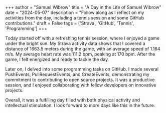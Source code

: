 +++
author = "Samuel Wibrow"
title = "A Day in the Life of Samuel Wibrow"
date = "2024-05-07"
description = "Follow along as I reflect on my activities from the day, including a tennis session and some GitHub contributions."
draft = False
tags = ['Strava', 'GitHub', 'Tennis', 'Programming']
+++

Today started off with a refreshing tennis session, where I enjoyed a game under the bright sun. My Strava activity data shows that I covered a distance of 1663.5 meters during the game, with an average speed of 1.164 m/s. My average heart rate was 111.2 bpm, peaking at 170 bpm. After the game, I felt energized and ready to tackle the day. 

Later on, I delved into some programming tasks on GitHub. I made several PushEvents, PullRequestEvents, and CreateEvents, demonstrating my commitment to contributing to open source projects. It was a productive session, and I enjoyed collaborating with fellow developers on innovative projects. 

Overall, it was a fulfilling day filled with both physical activity and intellectual stimulation. I look forward to more days like this in the future.

